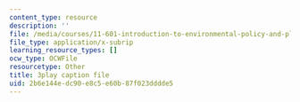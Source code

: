 ```yaml
---
content_type: resource
description: ''
file: /media/courses/11-601-introduction-to-environmental-policy-and-planning-fall-2016/2b6e144edc90e8c5e60b87f023dddde5_U_sZrNjbj1I.srt
file_type: application/x-subrip
learning_resource_types: []
ocw_type: OCWFile
resourcetype: Other
title: 3play caption file
uid: 2b6e144e-dc90-e8c5-e60b-87f023dddde5
---
```

